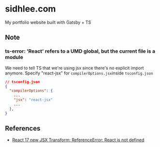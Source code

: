 # sidhlee.com

My portfolio website built with Gatsby + TS

## Note

### ts-error: 'React' refers to a UMD global, but the current file is a module

We need to tell TS that we're using jsx since there's no explicit import anymore. Specify "react-jsx" for `compilerOptions.jsx`inside `tsconfig.json`

```json
// tsconfig.json
{
  "compilerOptions": {
    ...
    "jsx": "react-jsx"
    ...
  },
}
```

## References

- [React 17 new JSX Transform: ReferenceError: React is not defined](https://github.com/gatsbyjs/gatsby/issues/28657)
